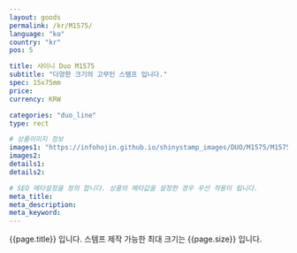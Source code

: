 ```yaml
---
layout: goods
permalink: /kr/M1575/
language: "ko"
country: "kr"
pos: 5

title: 샤이니 Duo M1575
subtitle: "다양한 크기의 고무인 스템프 입니다."
spec: 15x75mm
price:
currency: KRW

categories: "duo_line"
type: rect

# 상품이미지 정보
images1: "https://infohojin.github.io/shinystamp_images/DUO/M1575/M1575_1.jpg"
images2:
details1:
details2:    

# SEO 메타설정을 정의 합니다. 상품의 메타값을 설정한 경우 우선 적용이 됩니다.
meta_title: 
meta_description:
meta_keyword:
---
```


{{page.title}} 입니다. 스템프 제작 가능한 최대 크기는 {{page.size}} 입니다.